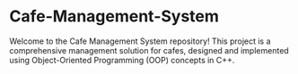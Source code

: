 # Cafe-Management-System
Welcome to the Cafe Management System repository! This project is a comprehensive management solution for cafes, designed and implemented using Object-Oriented Programming (OOP) concepts in C++. 

